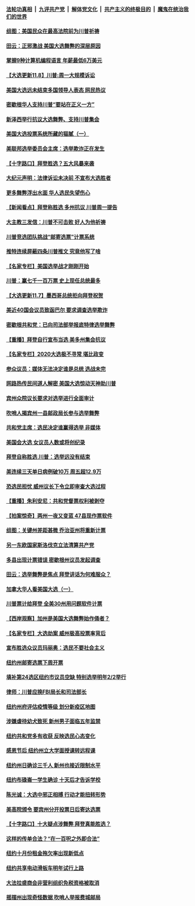 

####  [法轮功真相](../../../../basic/blob/master/README.md?t=11082002) &nbsp;|&nbsp; [九评共产党](../../../../9ping.md/blob/master/README.md?t=11082002) &nbsp;|&nbsp; [解体党文化](../../../../jtdwh.md/blob/master/README.md?t=11082002)  &nbsp;|&nbsp; [共产主义的终极目的](../../../../gczydzjmd.md/blob/master/README.md?t=11082002) &nbsp;|&nbsp; [魔鬼在统治我们的世界](../../../../mgztzwmdsj.md/blob/master/README.md?t=11082002) 

#### [组图：美国民众在最高法院前为川普祈祷](../pages/nsc412/n12533625.md?t=11082002) 

#### [田云：正邪激战 美国大选舞弊的深层原因](../pages/nsc412/n12533429.md?t=11082002) 

#### [掌握9种计算机编程语言 年薪最低6万美元](../pages/nsc412/n12532932.md?t=11082002) 

#### [【大选更新11.8】川普:周一大规模诉讼](../pages/nsc412/n12533787.md?t=11082002) 

#### [美国大选远未结束多国领导人表态 网民热议](../pages/nsc412/n12533617.md?t=11082002) 

#### [密歇根华人支持川普“要站在正义一方”](../pages/nsc412/n12533620.md?t=11082002) 

#### [新泽西举行抗议大选舞弊、支持川普集会](../pages/nsc412/n12533511.md?t=11082002) 

#### [美国大选投票系统所藏的猫腻（一）](../pages/nsc412/n12533491.md?t=11082002) 

#### [美联邦选举委员会主席：选举欺诈正在发生](../pages/nsc412/n12533398.md?t=11082002) 

#### [【十字路口】拜登胜选？五大风暴来袭](../pages/nsc412/n12533225.md?t=11082002) 

#### [大纪元声明：法律诉讼未决前 不宣布大选胜者](../pages/nsc412/n12533345.md?t=11082002) 

#### [更多舞弊浮出水面 华人选民失望伤心](../pages/nsc412/n12531968.md?t=11082002) 

#### [【新闻看点】拜登称胜选 多州抗议 川普周一提告](../pages/nsc412/n12533052.md?t=11082002) 

#### [大主教三发信：川普不可击败 好人为他祈祷](../pages/nsc412/n12533236.md?t=11082002) 

#### [川普竞选团队挑战“邮寄选票”计票系统](../pages/nsc412/n12533163.md?t=11082002) 

#### [推特连续屏蔽四条川普推文 究竟他写了啥](../pages/nsc412/n12533063.md?t=11082002) 

#### [【名家专栏】美国选举战才刚刚开始](../pages/nsc412/n12532972.md?t=11082002) 

#### [川普：赢七千一百万票 史上现任总统最多](../pages/nsc412/n12533046.md?t=11082002) 

#### [【大选更新11.7】墨西哥总统拒向拜登祝贺](../pages/nsc412/n12532246.md?t=11082002) 

#### [美近40国会议员致函巴尔 要求调查选举欺诈](../pages/nsc412/n12532979.md?t=11082002) 

#### [密歇根共和党：已向司法部举报底特律选举舞弊](../pages/nsc412/n12532956.md?t=11082002) 

#### [【重播】拜登自行宣布当选 美多州集会抗议](../pages/nsc412/n12532767.md?t=11082002) 

#### [【名家专栏】2020大选极不寻常 堪比政变](../pages/nsc412/n12532963.md?t=11082002) 

#### [参众议员：媒体无法决定谁是总统 选战未完](../pages/nsc412/n12532911.md?t=11082002) 

#### [网路热传民间道人解密 美国大选惊动天神助川普](../pages/nsc412/n12532904.md?t=11082002) 

#### [宾州众院议长要求对选举进行全面审计](../pages/nsc412/n12532876.md?t=11082002) 

#### [吹哨人揭宾州一县邮政局长参与选举舞弊](../pages/nsc412/n12532825.md?t=11082002) 

#### [共和党主席：选民决定谁赢得选举 非媒体](../pages/nsc412/n12532554.md?t=11082002) 

#### [美国会大选 女议员人数或将创纪录](../pages/nsc412/n12530986.md?t=11082002) 

#### [拜登自称胜选 川普：选举远没有结束](../pages/nsc412/n12532771.md?t=11082002) 

#### [美连续三天单日病例破10万 周五超12.9万](../pages/nsc412/n12532629.md?t=11082002) 

#### [恐选民担忧 威州议长下令立即审查大选过程](../pages/nsc412/n12532679.md?t=11082002) 

#### [【重播】朱利安尼：共和党督票权利被剥夺](../pages/nsc412/n12532583.md?t=11082002) 

#### [【拍案惊奇】两州一夜又变蓝 47县现作票软件](../pages/nsc412/n12531847.md?t=11082002) 

#### [组图：关键州差距甚微 乔治亚州将重新计票](../pages/nsc412/n12532332.md?t=11082002) 

#### [另一东欧国家斯洛伐克立法清算共产党](../pages/nsc412/n12532448.md?t=11082002) 

#### [多县出现计票错误 密歇根州议员发起调查](../pages/nsc412/n12532393.md?t=11082002) 

#### [田云：选举舞弊是焦点 拜登讲话为何难服众？](../pages/nsc412/n12531562.md?t=11082002) 

#### [加拿大华人看美国大选（一）](../pages/nsc412/n12532168.md?t=11082002) 

#### [川普票计给拜登 全美30州用问题软件计票](../pages/nsc412/n12532084.md?t=11082002) 

#### [【西岸观察】加州是美国大选舞弊始作俑者？](../pages/nsc412/n12531706.md?t=11082002) 

#### [【名家专栏】大选劫案 威州极高投票率背后](../pages/nsc412/n12531488.md?t=11082002) 

#### [宣布胜选众议员玛丽奥：选民不要社会主义](../pages/nsc412/n12531976.md?t=11082002) 

#### [纽约州邮寄选票下周开票](../pages/nsc412/n12531875.md?t=11082002) 

#### [填补第24选区纽约市议员空缺   特别选举明年2/2举行](../pages/nsc412/n12532027.md?t=11082002) 

#### [律师：川普应换FBI局长和司法部长](../pages/nsc412/n12531964.md?t=11082002) 

#### [纽约州府评估疫情等级 划分新疫区地图](../pages/nsc412/n12531971.md?t=11082002) 

#### [涉嫌虐待幼犬致死 新州男子面临五年监禁](../pages/nsc412/n12532029.md?t=11082002) 

#### [纽约共和党多有收获 反映选民心态变化](../pages/nsc412/n12531973.md?t=11082002) 

#### [感恩节后 纽约州立大学面授课转远程课](../pages/nsc412/n12532021.md?t=11082002) 

#### [纽约州日确诊三千人 新州也接近限制水平](../pages/nsc412/n12531979.md?t=11082002) 

#### [纽约布碌崙一学生确诊 十天后才告诉学校](../pages/nsc412/n12532023.md?t=11082002) 

#### [陈光诚：大选中邪正相搏 行动才能扭转形势](../pages/nsc412/n12531786.md?t=11082002) 

#### [美高院颁令 要宾州分开投票日后寄达选票](../pages/nsc412/n12531752.md?t=11082002) 

#### [【十字路口】十大疑点涉舞弊 拜登真能胜选？](../pages/nsc412/n12531351.md?t=11082002) 

#### [这样的传单合法？“在一百呎之外即合法”](../pages/nsc412/n12531861.md?t=11082002) 

#### [纽约十月份租金拖欠率出现新低点](../pages/nsc412/n12531872.md?t=11082002) 

#### [纽约共享电动滑板车明年试行上路](../pages/nsc412/n12531870.md?t=11082002) 

#### [大法拉盛商会非营利组织免税资格被取消](../pages/nsc412/n12531868.md?t=11082002) 

#### [摇摆州出现奇怪数据 吹哨人举报费城邮局](../pages/nsc412/n12531603.md?t=11082002) 

